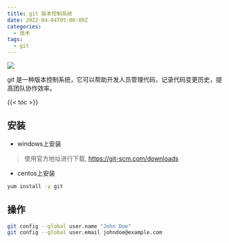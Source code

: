 ```yaml
---
title: git 版本控制系统
date: 2022-04-04T05:00:00Z
categories:
  - 技术
tags:
  - git
---
```


<img src="https://pic.imgdb.cn/item/656f2ad9c458853aef709171.jpg" />

git 是一种版本控制系统，它可以帮助开发人员管理代码，记录代码变更历史，提高团队协作效率。

<!--more-->

{{< toc >}}


## 安装

- windows上安装

> 使用官方地址进行下载, https://git-scm.com/downloads

- centos上安装

```sh
yum install -y git
```

## 操作


```sh
git config --global user.name "John Doe"
git config --global user.email johndoe@example.com
```